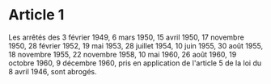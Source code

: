 # Article 1

Les arrêtés des 3 février 1949, 6 mars 1950, 15 avril 1950, 17 novembre 1950, 28 février 1952, 19 mai 1953, 28 juillet 1954, 10 juin 1955, 30 août 1955, 18 novembre 1955, 22 novembre 1958, 10 mai 1960, 26 août 1960, 19 octobre 1960, 9 décembre 1960, pris en application de l'article 5 de la loi du 8 avril 1946, sont abrogés.
